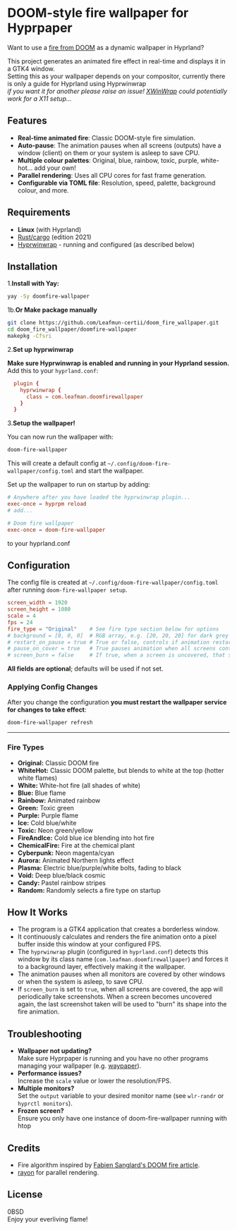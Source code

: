 # DOOM-style fire wallpaper for Hyprpaper

Want to use a [fire from DOOM](https://fabiensanglard.net/doom_fire_psx/) as a dynamic wallpaper in Hyprland?  

This project generates an animated fire effect in real-time and displays it in a GTK4 window.  
Setting this as your wallpaper depends on your compositor, currently there is only a guide for Hyprland using Hyprwinwrap  
*if you want it for another please raise an issue! [XWinWrap](https://github.com/mmhobi7/xwinwrap) could potentially work for a X11 setup...*

## Features

- **Real-time animated fire**: Classic DOOM-style fire simulation.
- **Auto-pause**: The animation pauses when all screens (outputs) have a window (client) on them or your system is asleep to save CPU.
- **Multiple colour palettes**: Original, blue, rainbow, toxic, purple, white-hot... add your own!
- **Parallel rendering**: Uses all CPU cores for fast frame generation.
- **Configurable via TOML file**: Resolution, speed, palette, background colour, and more.

## Requirements

- **Linux** (with Hyprland)
- [Rust/cargo](https://rust-lang.org/) (edition 2021)
- [Hyprwinwrap](https://aur.archlinux.org/packages/hyprland-plugin-hyprwinwrap) - running and configured (as described below)

## Installation

1.**Install with Yay:**

  ```sh
  yay -Sy doomfire-wallpaper
  ```

1b.**Or Make package manually**
  
  ```sh
  git clone https://github.com/Leafmun-certii/doom_fire_wallpaper.git
  cd doom_fire_wallpaper/doomfire-wallpaper
  makepkg -Cfsri
  ```

2.**Set up hyprwinwrap**

  **Make sure Hyprwinwrap is enabled and running in your Hyprland session.**
  Add this to your `hyprland.conf`:

```.conf
  plugin {
    hyprwinwrap {
      class = com.leafman.doomfirewallpaper
    }
  }
```

3.**Setup the wallpaper!**

 You can now run the wallpaper with:

```sh
doom-fire-wallpaper
```

This will create a default config at `~/.config/doom-fire-wallpaper/config.toml` and start the wallpaper.

Set up the wallpaper to run on startup by adding:

```.conf
# Anywhere after you have loaded the hyprwinwrap plugin...
exec-once = hyprpm reload 
# add...

# Doom fire wallpaper
exec-once = doom-fire-wallpaper
```

to your hyprland.conf

## Configuration

The config file is created at `~/.config/doom-fire-wallpaper/config.toml` after running `doom-fire-wallpaper setup`.

```toml
screen_width = 1920
screen_height = 1080
scale = 4
fps = 24
fire_type = "Original"    # See fire type section below for options
# background = [0, 0, 0]  # RGB array, e.g. [20, 20, 20] for dark grey
# restart_on_pause = true # True or false, controls if animation restarts after pause.
# pause_on_cover = true   # True pauses animation when all screens contain a window; set to false to keep animating even when covered
# screen_burn = false     # If true, when a screen is uncovered, that screen will turn to fire

```

**All fields are optional**; defaults will be used if not set.

### Applying Config Changes

After you change the configuration **you must restart the wallpaper service for changes to take effect**:

```sh
doom-fire-wallpaper refresh
```

---

### Fire Types

- **Original:** Classic DOOM fire
- **WhiteHot:** Classic DOOM palette, but blends to white at the top (hotter white flames)
- **White:** White-hot fire (all shades of white)
- **Blue:** Blue flame
- **Rainbow:** Animated rainbow
- **Green:** Toxic green
- **Purple:** Purple flame
- **Ice:** Cold blue/white
- **Toxic:** Neon green/yellow
- **FireAndIce:** Cold blue ice blending into hot fire
- **ChemicalFire:** Fire at the chemical plant
- **Cyberpunk:** Neon magenta/cyan
- **Aurora:** Animated Northern lights effect
- **Plasma:** Electric blue/purple/white bolts, fading to black
- **Void:** Deep blue/black cosmic
- **Candy:** Pastel rainbow stripes
- **Random:** Randomly selects a fire type on startup

## How It Works

- The program is a GTK4 application that creates a borderless window.
- It continuously calculates and renders the fire animation onto a pixel buffer inside this window at your configured FPS.
- The `hyprwinwrap` plugin (configured in `hyprland.conf`) detects this window by its class name (`com.leafman.doomfirewallpaper`) and forces it to a background layer, effectively making it the wallpaper.
- The animation pauses when all monitors are covered by other windows or when the system is asleep, to save CPU.
- If `screen_burn` is set to `true`, when all screens are covered, the app will periodically take screenshots. When a screen becomes uncovered again, the last screenshot taken will be used to "burn" its shape into the fire animation.

## Troubleshooting

- **Wallpaper not updating?**  
  Make sure Hyprpaper is running and you have no other programs managing your wallpaper (e.g. [waypaper](https://github.com/anufrievroman/waypaper)).
- **Performance issues?**  
  Increase the `scale` value or lower the resolution/FPS.
- **Multiple monitors?**  
  Set the `output` variable to your desired monitor name (see `wlr-randr` or `hyprctl monitors`).
- **Frozen screen?**  
  Ensure you only have one instance of doom-fire-wallpaper running with htop

## Credits

- Fire algorithm inspired by [Fabien Sanglard's DOOM fire article](https://fabiensanglard.net/doom_fire_psx/).
- [rayon](https://crates.io/crates/rayon) for parallel rendering.

## License

0BSD  
Enjoy your everliving flame!
